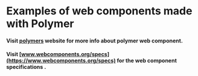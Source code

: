 # Examples of web components made with Polymer

#### Visit [polymers](https://www.polymer-project.org/) website for more info about polymer web component.

#### Visit [www.webcomponents.org/specs](https://www.webcomponents.org/specs) for the web component specifications .